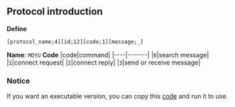 ## Protocol introduction
**Define**
```
[protocol_name;4][id;12][code;1][message;_]
```
**Name**: `MOYU`
**Code**
|code|command|
|----|-------|
|`0`|search message|
|`1`|connect request|
|`2`|connect reply|
|`3`|send or receive message|

### Notice
If you want an executable version, you can copy this [code](https://gitee.com/study_less_shape/p2pcommunication/blob/ff9b187a16905669e8d24199d99edb615a8d9606/src/main.rs) and run it to use.